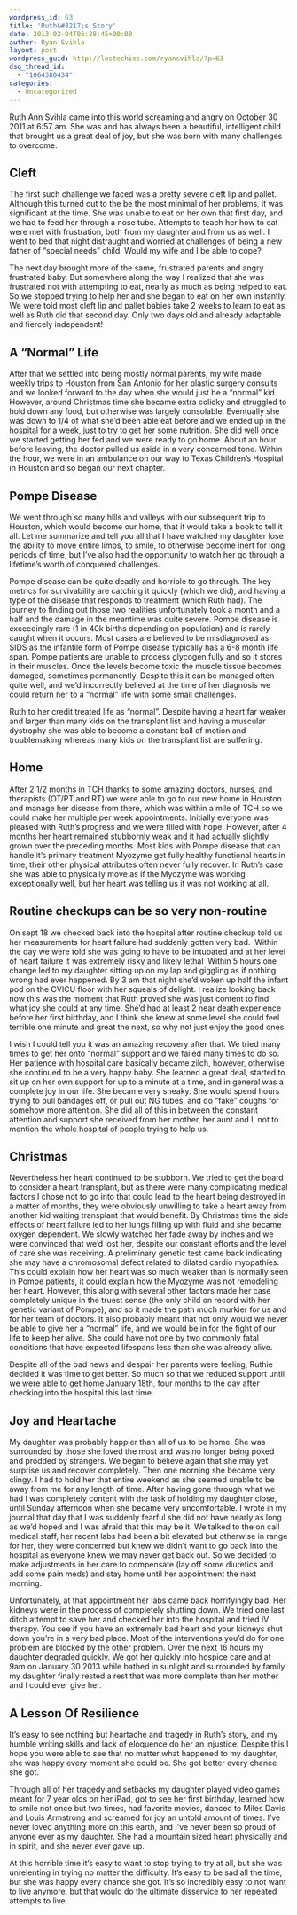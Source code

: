 ```yaml
---
wordpress_id: 63
title: 'Ruth&#8217;s Story'
date: 2013-02-04T06:28:45+00:00
author: Ryan Svihla
layout: post
wordpress_guid: http://lostechies.com/ryansvihla/?p=63
dsq_thread_id:
  - "1064380434"
categories:
  - Uncategorized
---
```

Ruth Ann Svihla came into this world screaming and angry on October 30 2011 at 6:57 am. She was and has always been a beautiful, intelligent child that brought us a great deal of joy, but she was born with many challenges to overcome.

## Cleft

The first such challenge we faced was a pretty severe cleft lip and pallet. Although this turned out to the be the most minimal of her problems, it was significant at the time. She was unable to eat on her own that first day, and we had to feed her through a nose tube. Attempts to teach her how to eat were met with frustration, both from my daughter and from us as well. I went to bed that night distraught and worried at challenges of being a new father of &#8220;special needs&#8221; child. Would my wife and I be able to cope?

The next day brought more of the same, frustrated parents and angry frustrated baby. But somewhere along the way I realized that she was frustrated not with attempting to eat, nearly as much as being helped to eat. So we stopped trying to help her and she began to eat on her own instantly. We were told most cleft lip and pallet babies take 2 weeks to learn to eat as well as Ruth did that second day. Only two days old and already adaptable and fiercely independent!

## A &#8220;Normal&#8221; Life

After that we settled into being mostly normal parents, my wife made weekly trips to Houston from San Antonio for her plastic surgery consults and we looked forward to the day when she would just be a &#8220;normal&#8221; kid. However, around Christmas time she became extra colicky and struggled to hold down any food, but otherwise was largely consolable. Eventually she was down to 1/4 of what she&#8217;d been able eat before and we ended up in the hospital for a week, just to try to get her some nutrition. She did well once we started getting her fed and we were ready to go home. About an hour before leaving, the doctor pulled us aside in a very concerned tone. Within the hour, we were in an ambulance on our way to Texas Children&#8217;s Hospital in Houston and so began our next chapter.

## Pompe Disease

We went through so many hills and valleys with our subsequent trip to Houston, which would become our home, that it would take a book to tell it all. Let me summarize and tell you all that I have watched my daughter lose the ability to move entire limbs, to smile, to otherwise become inert for long periods of time, but I&#8217;ve also had the opportunity to watch her go through a lifetime&#8217;s worth of conquered challenges.

Pompe disease can be quite deadly and horrible to go through. The key metrics for survivability are catching it quickly (which we did), and having a type of the disease that responds to treatment (which Ruth had). The journey to finding out those two realities unfortunately took a month and a half and the damage in the meantime was quite severe. Pompe disease is exceedingly rare (1 in 40k births depending on population) and is rarely caught when it occurs. Most cases are believed to be misdiagnosed as SIDS as the infantile form of Pompe disease typically has a 6-8 month life span. Pompe patients are unable to process glycogen fully and so it stores in their muscles. Once the levels become toxic the muscle tissue becomes damaged, sometimes permanently. Despite this it can be managed often quite well, and we&#8217;d incorrectly believed at the time of her diagnosis we could return her to a &#8220;normal&#8221; life with some small challenges.

Ruth to her credit treated life as &#8220;normal&#8221;. Despite having a heart far weaker and larger than many kids on the transplant list and having a muscular dystrophy she was able to become a constant ball of motion and troublemaking whereas many kids on the transplant list are suffering.

## Home

After 2 1/2 months in TCH thanks to some amazing doctors, nurses, and therapists (OT/PT and RT) we were able to go to our new home in Houston and manage her disease from there, which was within a mile of TCH so we could make her multiple per week appointments. Initially everyone was pleased with Ruth&#8217;s progress and we were filled with hope. However, after 4 months her heart remained stubbornly weak and it had actually slightly grown over the preceding months. Most kids with Pompe disease that can handle it&#8217;s primary treatment Myozyme get fully healthy functional hearts in time, their other physical attributes often never fully recover. In Ruth&#8217;s case she was able to physically move as if the Myozyme was working exceptionally well, but her heart was telling us it was not working at all.

## Routine checkups can be so very non-routine

On sept 18 we checked back into the hospital after routine checkup told us her measurements for heart failure had suddenly gotten very bad.  Within the day we were told she was going to have to be intubated and at her level of heart failure it was extremely risky and likely lethal  Within 5 hours one change led to my daughter sitting up on my lap and giggling as if nothing wrong had ever happened. By 3 am that night she&#8217;d woken up half the infant pod on the CVICU floor with her squeals of delight. I realize looking back now this was the moment that Ruth proved she was just content to find what joy she could at any time. She&#8217;d had at least 2 near death experience before her first birthday, and I think she knew at some level she could feel terrible one minute and great the next, so why not just enjoy the good ones.

I wish I could tell you it was an amazing recovery after that. We tried many times to get her onto &#8220;normal&#8221; support and we failed many times to do so. Her patience with hospital care basically became zilch, however, otherwise she continued to be a very happy baby. She learned a great deal, started to sit up on her own support for up to a minute at a time, and in general was a complete joy in our life. She became very sneaky. She would spend hours trying to pull bandages off, or pull out NG tubes, and do &#8220;fake&#8221; coughs for somehow more attention. She did all of this in between the constant attention and support she received from her mother, her aunt and I, not to mention the whole hospital of people trying to help us.

## Christmas

Nevertheless her heart continued to be stubborn. We tried to get the board to consider a heart transplant, but as there were many complicating medical factors I chose not to go into that could lead to the heart being destroyed in a matter of months, they were obviously unwilling to take a heart away from another kid waiting transplant that would benefit. By Christmas time the side effects of heart failure led to her lungs filling up with fluid and she became oxygen dependent. We slowly watched her fade away by inches and we were convinced that we&#8217;d lost her, despite our constant efforts and the level of care she was receiving. A preliminary genetic test came back indicating she may have a chromosomal defect related to dilated cardio myopathies. This could explain how her heart was so much weaker than is normally seen in Pompe patients, it could explain how the Myozyme was not remodeling her heart. However, this along with several other factors made her case completely unique in the truest sense (the only child on record with her genetic variant of Pompe), and so it made the path much murkier for us and for her team of doctors. It also probably meant that not only would we never be able to give her a &#8220;normal&#8221; life, and we would be in for the fight of our life to keep her alive. She could have not one by two commonly fatal conditions that have expected lifespans less than she was already alive.

Despite all of the bad news and despair her parents were feeling, Ruthie decided it was time to get better. So much so that we reduced support until we were able to get home January 18th, four months to the day after checking into the hospital this last time.

## Joy and Heartache

My daughter was probably happier than all of us to be home. She was surrounded by those she loved the most and was no longer being poked and prodded by strangers. We began to believe again that she may yet surprise us and recover completely. Then one morning she became very clingy. I had to hold her that entire weekend as she seemed unable to be away from me for any length of time. After having gone through what we had I was completely content with the task of holding my daughter close, until Sunday afternoon when she became very uncomfortable. I wrote in my journal that day that I was suddenly fearful she did not have nearly as long as we&#8217;d hoped and I was afraid that this may be it. We talked to the on call medical staff, her recent labs had been a bit elevated but otherwise in range for her, they were concerned but knew we didn&#8217;t want to go back into the hospital as everyone knew we may never get back out. So we decided to make adjustments in her care to compensate (lay off some diuretics and add some pain meds) and stay home until her appointment the next morning.

Unfortunately, at that appointment her labs came back horrifyingly bad. Her kidneys were in the process of completely shutting down. We tried one last ditch attempt to save her and checked her into the hospital and tried IV therapy. You see if you have an extremely bad heart and your kidneys shut down you&#8217;re in a very bad place. Most of the interventions you&#8217;d do for one problem are blocked by the other problem. Over the next 16 hours my daughter degraded quickly. We got her quickly into hospice care and at 9am on January 30 2013 while bathed in sunlight and surrounded by family my daughter finally rested a rest that was more complete than her mother and I could ever give her.

## A Lesson Of Resilience

It&#8217;s easy to see nothing but heartache and tragedy in Ruth&#8217;s story, and my humble writing skills and lack of eloquence do her an injustice. Despite this I hope you were able to see that no matter what happened to my daughter, she was happy every moment she could be. She got better every chance she got.

Through all of her tragedy and setbacks my daughter played video games meant for 7 year olds on her iPad, got to see her first birthday, learned how to smile not once but two times, had favorite movies, danced to Miles Davis and Louis Armstrong and screamed for joy an untold amount of times. I&#8217;ve never loved anything more on this earth, and I&#8217;ve never been so proud of anyone ever as my daughter. She had a mountain sized heart physically and in spirit, and she never ever gave up.

At this horrible time it&#8217;s easy to want to stop trying to try at all, but she was unrelenting in trying no matter the difficulty. It&#8217;s easy to be sad all the time, but she was happy every chance she got. It&#8217;s so incredibly easy to not want to live anymore, but that would do the ultimate disservice to her repeated attempts to live.